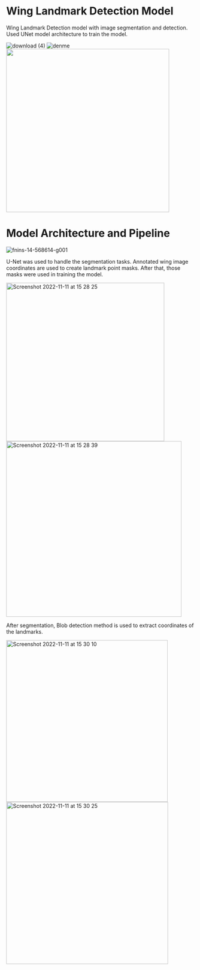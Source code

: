 # Wing Landmark Detection Model
Wing Landmark Detection model with image segmentation and detection. Used UNet model architecture to train the model.

![download (4)](https://user-images.githubusercontent.com/78916039/208629540-0e84a25d-b7dc-405e-8b7b-93cd0fd865e9.png)
![denme](https://user-images.githubusercontent.com/78916039/208629811-dc99a25b-89fd-42ed-8507-0ae0a8e90ef1.png)
<img width="435" src="https://user-images.githubusercontent.com/78916039/208629811-dc99a25b-89fd-42ed-8507-0ae0a8e90ef1.png">




# Model Architecture and Pipeline

![fnins-14-568614-g001](https://user-images.githubusercontent.com/78916039/201339602-d70eb5bf-c28a-4f5a-87e4-25434e36ca0b.jpg)

U-Net was used to handle the segmentation tasks. Annotated wing image coordinates are used to create landmark point masks. After that, those masks were used in training the model. 

<img width="422" alt="Screenshot 2022-11-11 at 15 28 25" src="https://user-images.githubusercontent.com/78916039/201340675-762f426b-9b82-4991-8489-fc1e31dce950.png"><img width="468" alt="Screenshot 2022-11-11 at 15 28 39" src="https://user-images.githubusercontent.com/78916039/201340683-599f5ad3-8f64-46a4-bed6-ee209efc5350.png">

After segmentation, Blob detection method is used to extract coordinates of the landmarks.

<img width="431" alt="Screenshot 2022-11-11 at 15 30 10" src="https://user-images.githubusercontent.com/78916039/201341006-a5decead-418b-4595-903f-3d5889dc07d4.png"><img width="432" alt="Screenshot 2022-11-11 at 15 30 25" src="https://user-images.githubusercontent.com/78916039/201341027-7845a438-3bb1-492b-8629-c6000a9e3da7.png">
